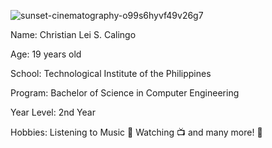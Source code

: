 
![sunset-cinematography-o99s6hyvf49v26g7](https://github.com/ChristianLeiCalingo/CPE311_CALINGO_REPOSITORY/assets/157345687/1ddbb5ec-9de2-4601-9470-60c9c6fcc4e9)

Name: Christian Lei S. Calingo 

Age: 19 years old

School: Technological Institute of the Philippines

Program: Bachelor of Science in Computer Engineering 

Year Level: 2nd Year

Hobbies: Listening to Music 🎵
         Watching 📺
         and many more! 🐔



